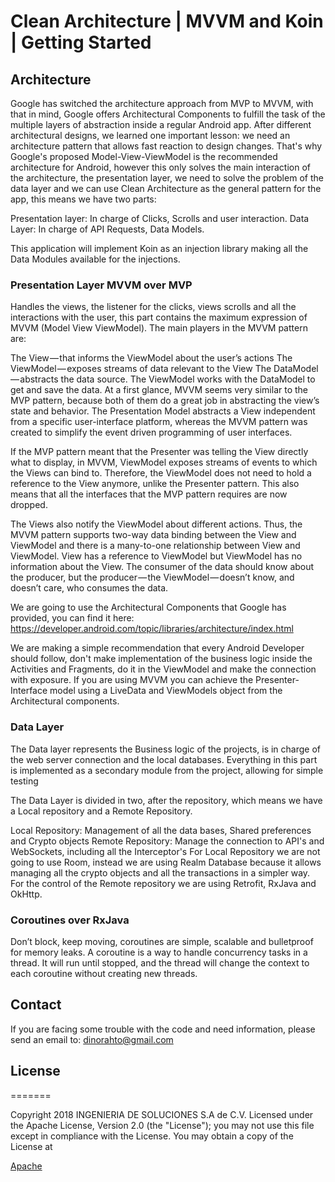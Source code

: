 # Clean Architecture | MVVM and Koin | Getting Started 

## Architecture ## 
Google has switched the architecture approach from MVP to MVVM, with that in mind, Google offers Architectural Components to fulfill the task of the multiple layers of abstraction inside a regular Android app. After different architectural designs, we learned one important lesson: we need an architecture pattern that allows fast reaction to design changes. 
That's why Google's proposed Model-View-ViewModel is the recommended architecture for Android, however this only solves the main interaction of the architecture, the presentation layer, we need to solve the problem of the data layer and we can use Clean Architecture as the general pattern for the app, this means we have two parts:

Presentation layer: In charge of Clicks, Scrolls and user interaction.
Data Layer: In charge of API Requests, Data Models. 

This application will implement Koin as an injection library making all the Data Modules available for the injections. 

### Presentation Layer MVVM over MVP ###
Handles the views, the listener for the clicks, views scrolls and all the interactions with the user, this part contains the maximum expression of MVVM (Model View ViewModel). The main players in the MVVM pattern are:

The View — that informs the ViewModel about the user’s actions
The ViewModel — exposes streams of data relevant to the View
The DataModel — abstracts the data source. The ViewModel works with the DataModel to get and save the data.
At a first glance, MVVM seems very similar to the MVP pattern, because both of them do a great job in abstracting the view’s state and behavior. The Presentation Model abstracts a View independent from a specific user-interface platform, whereas the MVVM pattern was created to simplify the event driven programming of user interfaces.

If the MVP pattern meant that the Presenter was telling the View directly what to display, in MVVM, ViewModel exposes streams of events to which the Views can bind to. Therefore, the ViewModel does not need to hold a reference to the View anymore, unlike the Presenter pattern. This also means that all the interfaces that the MVP pattern requires are now dropped.

The Views also notify the ViewModel about different actions. Thus, the MVVM pattern supports two-way data binding between the View and ViewModel and there is a many-to-one relationship between View and ViewModel. View has a reference to ViewModel but ViewModel has no information about the View. The consumer of the data should know about the producer, but the producer — the ViewModel — doesn’t know, and doesn’t care, who consumes the data.

We are going to use the Architectural Components that Google has provided, you can find it here: https://developer.android.com/topic/libraries/architecture/index.html

We are making a simple recommendation that every Android Developer should follow, don't make implementation of the business logic inside the Activities and Fragments, do it in the ViewModel and make the connection with exposure. If you are using MVVM you can achieve the Presenter-Interface model using a LiveData and ViewModels object from the Architectural components.

### Data Layer ###
The Data layer represents the Business logic of the projects, is in charge of the web server connection and the local databases. Everything in this part is implemented as a secondary module from the project, allowing for simple testing

The Data Layer is divided in two, after the repository, which means we have a Local repository and a Remote Repository.

Local Repository: Management of all the data bases, Shared preferences and Crypto objects
Remote Repository: Manage the connection to API's and WebSockets, including all the Interceptor's
For Local Repository we are not going to use Room, instead we are using Realm Database because it allows managing all the crypto objects and all the transactions in a simpler way. 
For the control of the Remote repository we are using Retrofit, RxJava and OkHttp.

### Coroutines over RxJava ###
Don’t block, keep moving, coroutines are simple, scalable and bulletproof for memory leaks. A coroutine is a way to handle concurrency tasks in a thread. It will run until stopped, and the thread will change the context to each coroutine without creating new threads.


## Contact ##
If you are facing some trouble with the code and need information, please send an email to: dinorahto@gmail.com

## License ##
=======

Copyright 2018 INGENIERIA DE SOLUCIONES S.A de C.V.
Licensed under the Apache License, Version 2.0 (the "License");
you may not use this file except in compliance with the License.
You may obtain a copy of the License at

[Apache](http://www.apache.org/licenses/LICENSE-2.0)

